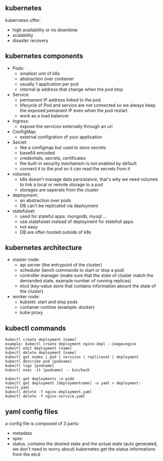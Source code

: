 ## kubernetes
kubernetes offer:
- high availability or no downtime
- scalability
- disaster recovery
## kubernetes components
- Pods:
    - smallest unit of k8s
    - abstraction over container
    - usually 1 application per pod
    - internal ip address that change when the pod stop
- Service:
    - permanent IP address linked to the pod
    - lifecycle of Pod and service are not connected so we always keep the exposed pemanent IP even when the pod restart
    - work as a load balancer 
- Ingress:
    - expose the services externally through an url
- ConfigMap:
    - external configration of your application
- Secret:
    - like a configmap but used to store secrets
    - base64 encoded
    - credentials, secrets, certificates
    - the built-in security mechanism is not enabled by default
    - connect it to the pod so it can read the secrets from it
- volumes:
    - k8s doesn't manage data persistance, that's why we need volumes to link a local or remote storage to a pod
    - storages are seperate from the cluster
- deployment:
    - an abstraction over pods
    - DB can't be replicated via deployment
- statefulset:
    - used for stateful apps: mongodb, mysql ...
    - use statefulset instead of deployment for statefull apps
    - not easy
    - DB are often hosted outside of k8s

## kubernetes architecture
- master node:
    - api server (the entrypoint of the cluster)
    - scheduler (lanch commande to start or stop a pod)
    - controller manager (make sure that the state of cluster match the demanded state, example number of running replicas)
    - etcd (key-value store that contains information abount the state of the cluster)
- worker node:
    - kubelet: start and stop pods
    - container runtime (example: docker)
    - kube proxy

## kubectl commands
```
kubectl create deployment [name]
example: kubectl create deployment nginx-depl --image=nginx
kubectl edit deployment [name]
kubectl delete deployment [name]
kubectl get nodes | pod | services | replicaset | deployment
kubectl describe pod [podname]
kubectl logs [podname]
kubectl exec -it [podname] -- bin/bash
```
```
kubectl get deployments -o wide
kubectl get deployment [deploymentname] -o yaml > deployment-result.yaml
kubectl delete -f nginx-deployment.yaml
kubectl delete -f nginx-service.yaml 
```

## yaml config files
a config file is composed of 3 parts:
- metadata
- spec
- status, contains the desired state and the actual state (auto generated, we don't need to worry about)
kubernetes get the status informations from the etcd